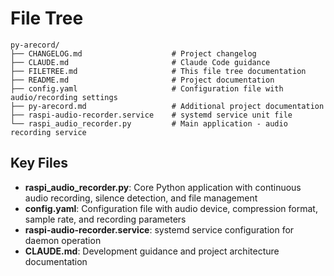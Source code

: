 # File Tree

```
py-arecord/
├── CHANGELOG.md                    # Project changelog
├── CLAUDE.md                       # Claude Code guidance
├── FILETREE.md                     # This file tree documentation
├── README.md                       # Project documentation
├── config.yaml                     # Configuration file with audio/recording settings
├── py-arecord.md                   # Additional project documentation
├── raspi-audio-recorder.service    # systemd service unit file
└── raspi_audio_recorder.py         # Main application - audio recording service
```

## Key Files

- **raspi_audio_recorder.py**: Core Python application with continuous audio recording, silence detection, and file management
- **config.yaml**: Configuration file with audio device, compression format, sample rate, and recording parameters
- **raspi-audio-recorder.service**: systemd service configuration for daemon operation
- **CLAUDE.md**: Development guidance and project architecture documentation